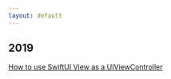 ```yaml
---
layout: default
---
```


## 2019
[How to use SwiftUI View as a UIViewController](./posts/2019/how-to-use-swiftui-view-as-a-uiviewcontroller.md)
